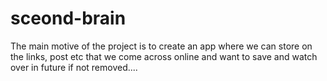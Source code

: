 # sceond-brain
The main motive of the project is to create an app where we can store on the links, post etc that we come across online and want to save  and watch over in future if not removed....
